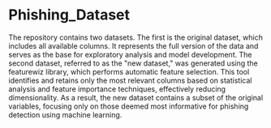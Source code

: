 # Phishing_Dataset

The repository contains two datasets. The first is the original dataset, which includes all available columns. It represents the full version of the data and serves as the base for exploratory analysis and model development. The second dataset, referred to as the "new dataset," was generated using the featurewiz library, which performs automatic feature selection. This tool identifies and retains only the most relevant columns based on statistical analysis and feature importance techniques, effectively reducing dimensionality. As a result, the new dataset contains a subset of the original variables, focusing only on those deemed most informative for phishing detection using machine learning.
